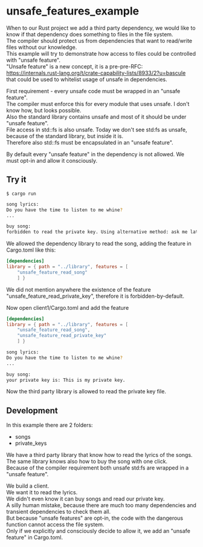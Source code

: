 # unsafe_features_example

When to our Rust project we add a third party dependency, we would like to know if that dependency does something to files in the file system.  
The compiler should protect us from dependencies that want to read/write files without our knowledge.  
This example will try to demonstrate how access to files could be controlled with "unsafe feature".  
"Unsafe feature" is a new concept, it is a pre-pre-RFC:  
<https://internals.rust-lang.org/t/crate-capability-lists/8933/2?u=bascule>  
that could be used to whitelist usage of unsafe in dependencies.  

First requirement - every unsafe code must be wrapped in an "unsafe feature".  
The compiler must enforce this for every module that uses unsafe. I don't know how, but looks possible.  
Also the standard library contains unsafe and most of it should be under "unsafe feature".  
File access in std::fs is also unsafe. Today we don't see std:fs as unsafe, because of the standard library, but inside it is.  
Therefore also std::fs must be encapsulated in an "unsafe feature".  

By default every "unsafe feature" in the dependency is not allowed.
We must opt-in and allow it consciously.

## Try it

`$ cargo run`  

```bash
song lyrics: 
Do you have the time to listen to me whine?
...

buy song: 
forbidden to read the private key. Using alternative method: ask me later
```

We allowed the dependency library to read the song, adding the feature in Cargo.toml like this:

```toml
[dependencies]
library = { path = "../library", features = [
    "unsafe_feature_read_song"
    ] }
```

We did not mention anywhere the existence of the feature "unsafe_feature_read_private_key", therefore it is forbidden-by-default.  

Now open client1/Cargo.toml and add the feature
```toml
[dependencies]
library = { path = "../library", features = [
    "unsafe_feature_read_song",
    "unsafe_feature_read_private_key"
    ] }
```

```bash
song lyrics: 
Do you have the time to listen to me whine?
...

buy song: 
your private key is: This is my private key.
```

Now the third party library is allowed to read the private key file.

## Development

In this example there are 2 folders:  

- songs  
- private_keys  

We have a third party library that know how to read the lyrics of the songs.  
The same library knows also how to buy the song with one click.  
Because of the compiler requirement both unsafe std:fs are wrapped in a "unsafe feature".

We build a client.  
We want it to read the lyrics.  
We didn't even know it can buy songs and read our private key.  
A silly human mistake, because there are much too many dependencies and transient dependencies to check them all.  
But because "unsafe features" are opt-in, the code with the dangerous function cannot access the file system.  
Only if we explicitly and consciously decide to allow it, we add an "unsafe feature" in Cargo.toml.
